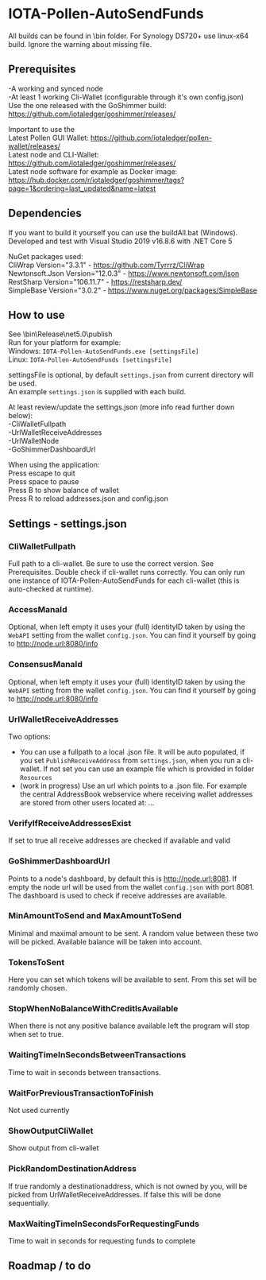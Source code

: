 # IOTA-Pollen-AutoSendFunds

All builds can be found in \bin folder. 
For Synology DS720+ use linux-x64 build. Ignore the warning about missing file.

## Prerequisites

-A working and synced node  
-At least 1 working Cli-Wallet (configurable through it's own config.json)  
 Use the one released with the GoShimmer build:  
	https://github.com/iotaledger/goshimmer/releases/

Important to use the  
	Latest Pollen GUI Wallet: https://github.com/iotaledger/pollen-wallet/releases/  
	Latest node and CLI-Wallet: https://github.com/iotaledger/goshimmer/releases/  
	Latest node software for example as Docker image: https://hub.docker.com/r/iotaledger/goshimmer/tags?page=1&ordering=last_updated&name=latest

## Dependencies
    
If you want to build it yourself you can use the buildAll.bat (Windows).  
Developed and test with Visual Studio 2019 v16.8.6 with .NET Core 5  

NuGet packages used:  
    CliWrap Version="3.3.1" - https://github.com/Tyrrrz/CliWrap  
    Newtonsoft.Json Version="12.0.3" - https://www.newtonsoft.com/json  
    RestSharp Version="106.11.7" - https://restsharp.dev/  
    SimpleBase Version="3.0.2" - https://www.nuget.org/packages/SimpleBase  

## How to use

See \bin\Release\net5.0\publish  
Run for your platform for example:  
Windows: `IOTA-Pollen-AutoSendFunds.exe [settingsFile]`  
Linux: `IOTA-Pollen-AutoSendFunds [settingsFile]`  

settingsFile is optional, by default `settings.json` from current directory will be used.  
An example `settings.json` is supplied with each build.

At least review/update the settings.json (more info read further down below):  
-CliWalletFullpath  
-UrlWalletReceiveAddresses  
-UrlWalletNode  
-GoShimmerDashboardUrl  

When using the application:  
 Press escape to quit  
 Press space to pause  
 Press B to show balance of wallet  
 Press R to reload addresses.json and config.json  
 
## Settings - settings.json

### CliWalletFullpath

Full path to a cli-wallet. Be sure to use the correct version. See Prerequisites.
Double check if cli-wallet runs correctly.
You can only run one instance of IOTA-Pollen-AutoSendFunds for each cli-wallet (this is auto-checked at runtime).

### AccessManaId

Optional, when left empty it uses your (full) identityID taken by using the `WebAPI` setting from the wallet `config.json`. You can find it yourself by going to http://node.url:8080/info

### ConsensusManaId

Optional, when left empty it uses your (full) identityID taken by using the `WebAPI` setting from the wallet `config.json`. You can find it yourself by going to http://node.url:8080/info

### UrlWalletReceiveAddresses

Two options:
* You can use a fullpath to a local .json file. It will be auto populated, if you set `PublishReceiveAddress` from `settings.json`, when you run a cli-wallet. If not set you can use an example file which is provided in folder `Resources`
* (work in progress) Use an url which points to a .json file. For example the central AddressBook webservice where receiving wallet addresses are stored from other users located at: ...

### VerifyIfReceiveAddressesExist

If set to true all receive addresses are checked if available and valid

### GoShimmerDashboardUrl

Points to a node's dashboard, by default this is http://node.url:8081. If empty the node url will be used from the wallet `config.json` with port 8081.
The dashboard is used to check if receive addresses are available.

### MinAmountToSend and MaxAmountToSend

Minimal and maximal amount to be sent. A random value between these two will be picked. Available balance will be taken into account.

### TokensToSent

Here you can set which tokens will be available to sent. From this set will be randomly chosen.

### StopWhenNoBalanceWithCreditIsAvailable

When there is not any positive balance available left the program will stop when set to true.

### WaitingTimeInSecondsBetweenTransactions

Time to wait in seconds between transactions.

### WaitForPreviousTransactionToFinish

Not used currently

### ShowOutputCliWallet

Show output from cli-wallet

### PickRandomDestinationAddress

If true randomly a destinationaddress, which is not owned by you, will be picked from UrlWalletReceiveAddresses.
If false this will be done sequentially.

### MaxWaitingTimeInSecondsForRequestingFunds

Time to wait in seconds for requesting funds to complete

## Roadmap / to do

